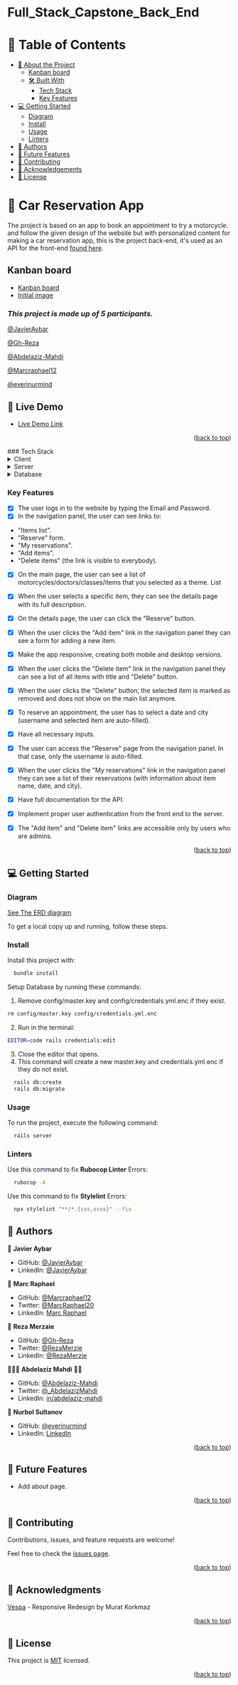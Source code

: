 <a name="readme-top"></a>
# Full_Stack_Capstone_Back_End
<!-- TABLE OF CONTENTS -->

# 📗 Table of Contents

- [📖 About the Project](#about-project)
  - [Kanban board](#kanban_board)
  - [🛠 Built With](#built-with)
    - [Tech Stack](#tech-stack)
    - [Key Features](#key-features)
- [💻 Getting Started](#getting-started)
  - [Diagram](#diagram)
  - [Install](#install)
  - [Usage](#usage)
  - [Linters](#linters)
- [👥 Authors](#authors)
- [🔭 Future Features](#future-features)
- [🤝 Contributing](#contributing)
- [🙏 Acknowledgements](#acknowledgements)
- [📝 License](#license)

<!-- PROJECT DESCRIPTION -->

# 📖 Car Reservation App <a name="about-project"></a>

The project is based on an app to book an appointment to try a motorcycle. and follow the given design of the website but with personalized content for making a car reservation app, this is the project back-end, it's used as an API for the front-end [found here](https://github.com/JavierAybar/Full_Stack_Capstone_Front_End).

## Kanban board

- [Kanban board](https://github.com/users/JavierAybar/projects/9)
- [Initial image](https://drive.google.com/file/d/1cD0Ol0Tg3nDOy8FEBmQKrQz868ffMAnu/view?usp=sharing)

### **_This project is made up of 5 participants._**
[@JavierAybar](https://github.com/JavierAybar)

[@Gh-Reza](https://github.com/Gh-Reza)

[@Abdelaziz-Mahdi](https://github.com/Abdelaziz-Mahdi)

[@Marcraphael12](https://github.com/Marcraphael12)

[@everinurmind](https://github.com/everinurmind)

## 🚀 Live Demo <a name="live-demo"></a>


- [Live Demo Link](https://vehicle-reservation-system.netlify.app/)

<p align="right">(<a href="#readme-top">back to top</a>)</p> 
### Tech Stack <a name="tech-stack"></a>

<details>
  <summary>Client</summary>
  <ul>
    <li><a href="https://react.dev/">React</a></li>
    <li><a href="https://www.ruby-lang.org/en/">Ruby</a></li>
    <li><a href="https://getbootstrap.com/">Bootstrap</a></li>
    <li><a href="https://tailwindcss.com/">TailwindCSS</a></li>
  </ul>
</details>

<details>
  <summary>Server</summary>
  <ul>
    <li><a href="https://rubyonrails.org/">Ruby on Rails</a></li>
  </ul>
</details>

<details>
<summary>Database</summary>
  <ul>
    <li><a href="https://www.postgresql.org/">PostgreSQL</a></li>
  </ul>
</details>

<!-- Features -->

### Key Features <a name="key-features"></a>

- [x] The user logs in to the website by typing the Email and Password.
- [x] In the navigation panel, the user can see links to:
- "Items list".
- "Reserve" form.
- "My reservations".
- "Add items".
- "Delete items" (the link is visible to everybody).
- [x] On the main page, the user can see a list of motorcycles/doctors/classes/items that you selected as a theme.
List

- [x] When the user selects a specific item, they can see the details page with its full description.
- [x] On the details page, the user can click the "Reserve" button.
- [x] When the user clicks the "Add item" link in the navigation panel they can see a form for adding a new item.
- [x] Make the app responsive, creating both mobile and desktop versions.

- [x] When the user clicks the "Delete item" link in the navigation panel they can see a list of all items with title and "Delete" button.
- [x] When the user clicks the "Delete" button, the selected item is marked as removed and does not show on the main list anymore.
- [x] To reserve an appointment, the user has to select a date and city (username and selected item are auto-filled).
- [x] Have all necessary inputs.
- [x] The user can access the "Reserve" page from the navigation panel. In that case, only the username is auto-filled.

- [x] When the user clicks the "My reservations" link in the navigation panel they can see a list of their reservations (with information about item name, date, and city).
- [x] Have full documentation for the API.
- [x] Implement proper user authentication from the front end to the server.
- [x] The "Add item" and "Delete item" links are accessible only by users who are admins.

<p align="right">(<a href="#readme-top">back to top</a>)</p>

<!-- GETTING STARTED -->

## 💻 Getting Started <a name="getting-started"></a>

### Diagram <a name="diagram"></a>

[See The ERD diagram](./ERD_diagram.png)

To get a local copy up and running, follow these steps.

### Install <a name="install"></a>

Install this project with:

```sh
  bundle install
```

Setup Database by running these commands:


1. Remove config/master.key and config/credentials.yml.enc if they exist.
```sh
rm config/master.key config/credentials.yml.enc
```
2. Run in the terminal:
```sh
EDITOR=code rails credentials:edit 
```
3. Close the editor that opens.
4. This command will create a new master.key and credentials.yml.enc if they do not exist.

```sh
  rails db:create
  rails db:migrate
```

### Usage <a name="usage"></a>

To run the project, execute the following command:

```sh
  rails server
```

### Linters <a name="linters"></a>

Use this command to fix **Rubocop Linter** Errors:

```sh
  rubocop -A
```

Use this command to fix **Stylelint** Errors:

```sh
  npx stylelint "**/*.{css,scss}" --fix
```

<!-- AUTHORS -->

## 👥 Authors <a name="authors"></a>

👤 **Javier Aybar**

- GitHub: [@JavierAybar](https://github.com/JavierAybar)
- LinkedIn: [@JavierAybar](https://www.linkedin.com/in/javier-aybar-932376274/)

👤 **Marc Raphael**

- GitHub: [@Marcraphael12](https://github.com/Marcraphael12)
- Twitter: [@MarcRaphael20](https://twitter.com/MarcRaphael20)
- LinkedIn: [Marc Raphael](http://linkedin.com/in/marc-raphael-326039204)

👤 **Reza Merzaie**

- GitHub: [@Gh-Reza](https://github.com/Gh-Reza)
- Twitter: [@RezaMerzie](https://twitter.com/RezaMerzaie7)
- LinkedIn: [@RezaMerzie](https://www.linkedin.com/in/reza-merzaie)

👨🏼‍🚀 **Abdelaziz Mahdi** 🐱‍👤

- GitHub: [@Abdelaziz-Mahdi](https://github.com/Abdelaziz-Mahdi)
- Twitter: [@_AbdelazizMahdi](https://twitter.com/_AbdelazizMahdi)
- LinkedIn: [in/abdelaziz-mahdi](https://www.linkedin.com/in/abdelaziz-mahdi)

👤 **Nurbol Sultanov**

- GitHub: [@everinurmind](https://github.com/everinurmind)
- LinkedIn: [LinkedIn](https://www.linkedin.com/in/everinurmind/)

<p align="right">(<a href="#readme-top">back to top</a>)</p>

<!-- FUTURE FEATURES -->

## 🔭 Future Features <a name="future-features"></a>

- Add about page.

<p align="right">(<a href="#readme-top">back to top</a>)</p>

<!-- CONTRIBUTING -->

## 🤝 Contributing <a name="contributing"></a>

Contributions, issues, and feature requests are welcome!

Feel free to check the [issues page](../../issues/).

<p align="right">(<a href="#readme-top">back to top</a>)</p>

<!-- ACKNOWLEDGEMENTS -->

## 🙏 Acknowledgments <a name="acknowledgements"></a>
[Vespa](https://www.behance.net/gallery/26425031/Vespa-Responsive-Redesign) - Responsive Redesign by Murat Korkmaz

<p align="right">(<a href="#readme-top">back to top</a>)</p>

<!-- LICENSE -->

## 📝 License <a name="license"></a>

This project is [MIT](./LICENSE) licensed.

<p align="right">(<a href="#readme-top">back to top</a>)</p>
